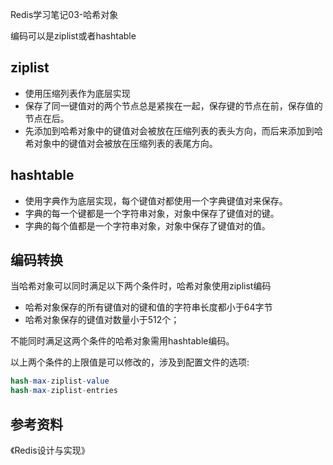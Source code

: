 Redis学习笔记03-哈希对象

编码可以是ziplist或者hashtable

## ziplist

- 使用压缩列表作为底层实现
- 保存了同一键值对的两个节点总是紧挨在一起，保存键的节点在前，保存值的节点在后。
- 先添加到哈希对象中的键值对会被放在压缩列表的表头方向，而后来添加到哈希对象中的键值对会被放在压缩列表的表尾方向。

## hashtable

- 使用字典作为底层实现，每个键值对都使用一个字典键值对来保存。
- 字典的每一个键都是一个字符串对象，对象中保存了键值对的键。
- 字典的每个值都是一个字符串对象，对象中保存了键值对的值。

## 编码转换

当哈希对象可以同时满足以下两个条件时，哈希对象使用ziplist编码

- 哈希对象保存的所有键值对的键和值的字符串长度都小于64字节
- 哈希对象保存的键值对数量小于512个；

不能同时满足这两个条件的哈希对象需用hashtable编码。

以上两个条件的上限值是可以修改的，涉及到配置文件的选项:

```sql
hash-max-ziplist-value
hash-max-ziplist-entries
```

## 参考资料

《Redis设计与实现》